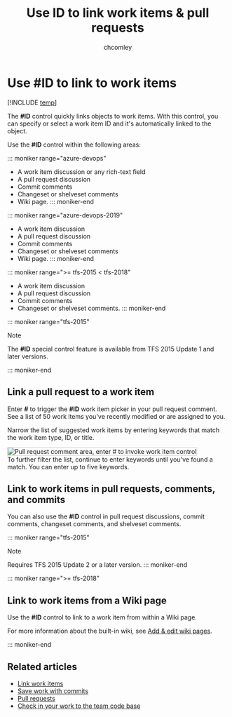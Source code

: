 ﻿---
title: Use ID to link work items & pull requests
titleSuffix: Azure DevOps
description: Link to work items in discussions and pull requests 
ms.technology: devops-collab
ms.assetid: 
toc: show
ms.author: chcomley
author: chcomley
ms.topic: conceptual
ms.date: 12/30/2019
monikerRange: '>= tfs-2015'
---

# Use #ID to link to work items

[!INCLUDE [temp](../includes/version-ts-tfs-2015-2016.md)]

The **#ID** control quickly links objects to work items. With this control, you can specify or select a work item ID and it's automatically linked to the object.

Use the **#ID** control within the following areas:

::: moniker range="azure-devops"

* A work item discussion or any rich-text field
* A pull request discussion
* Commit comments
* Changeset or shelveset comments
* Wiki page.
  ::: moniker-end

::: moniker range="azure-devops-2019"

* A work item discussion
* A pull request discussion
* Commit comments
* Changeset or shelveset comments
* Wiki page.
  ::: moniker-end

::: moniker range=">= tfs-2015 < tfs-2018"

* A work item discussion
* A pull request discussion
* Commit comments
* Changeset or shelveset comments.
  ::: moniker-end

<a id="mention-wit-id"> </a>

::: moniker range="tfs-2015"

> [!NOTE]  
> The **#ID** special control feature is available from TFS 2015 Update 1 and later versions.

::: moniker-end

## Link a pull request to a work item

Enter **#** to trigger the **#ID** work item picker in your pull request comment. See a list of 50 work items you've recently modified or are assigned to you.

Narrow the list of suggested work items by entering keywords that match the work item type, ID, or title.

<img src="media/ALM_PRD_ID_PR.png" alt="Pull request comment area, enter # to invoke work item control" style="border: 1px solid #CCCCCC;" /><br/>To further filter the list, continue to enter keywords until you&#39;ve found a match. You can enter up to five keywords.

## Link to work items in pull requests, comments, and commits

You can also use the **#ID** control in pull request discussions, commit comments, changeset comments, and shelveset comments.

::: moniker range="tfs-2015"

> [!NOTE]  
> Requires TFS 2015 Update 2 or a later version.
> ::: moniker-end

::: moniker range=">= tfs-2018"

## Link to work items from a Wiki page

Use the **#ID** control to link to a work item from within a Wiki page.

For more information about the built-in wiki, see [Add & edit wiki pages](../project/wiki/add-edit-wiki.md).

::: moniker-end

## Related articles

* [Link work items](../boards/backlogs/add-link.md)
* [Save work with commits](../repos/git/commits.md)
* [Pull requests](../repos/git/pullrequest.md)
* [Check in your work to the team code base](../repos/tfvc/check-your-work-team-codebase.md)
